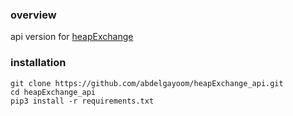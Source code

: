 
### overview 

 api version for [heapExchange](https://github.com/abdelgayoom/heapExchange)
 


### installation
~~~~
git clone https://github.com/abdelgayoom/heapExchange_api.git
cd heapExchange_api
pip3 install -r requirements.txt
~~~~
